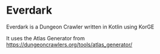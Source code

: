 # Everdark

Everdark is a Dungeon Crawler written in Kotlin using KorGE

It uses the Atlas Generator from https://dungeoncrawlers.org/tools/atlas_generator/
